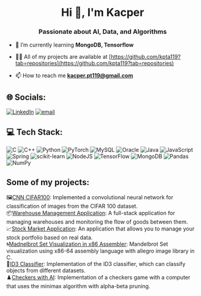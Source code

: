 <h1 align="center">Hi 👋, I'm Kacper</h1>
<h3 align="center">Passionate about AI, Data, and Algorithms</h3>

- 🌱 I’m currently learning **MongoDB, Tensorflow**

- 👨‍💻 All of my projects are available at [https://github.com/kpta119?tab=repositories](https://github.com/kpta119?tab=repositories)

- 📫 How to reach me **kacper.pt119@gmail.com**

## 🌐 Socials:
[![LinkedIn](https://img.shields.io/badge/LinkedIn-%230077B5.svg?logo=linkedin&logoColor=white)](https://linkedin.com/in/www.linkedin.com/in/kacper-ptaszek-601757351) [![email](https://img.shields.io/badge/Email-D14836?logo=gmail&logoColor=white)](mailto:kacper.pt119@gmail.com) 

## 💻 Tech Stack:
![C](https://img.shields.io/badge/c-%2300599C.svg?style=for-the-badge&logo=c&logoColor=white) ![C++](https://img.shields.io/badge/c++-%2300599C.svg?style=for-the-badge&logo=c%2B%2B&logoColor=white) ![Python](https://img.shields.io/badge/python-3670A0?style=for-the-badge&logo=python&logoColor=ffdd54) ![PyTorch](https://img.shields.io/badge/PyTorch-%23EE4C2C.svg?style=for-the-badge&logo=PyTorch&logoColor=white) ![MySQL](https://img.shields.io/badge/mysql-4479A1.svg?style=for-the-badge&logo=mysql&logoColor=white) ![Oracle](https://img.shields.io/badge/Oracle-F80000?style=for-the-badge&logo=oracle&logoColor=white) ![Java](https://img.shields.io/badge/java-%23ED8B00.svg?style=for-the-badge&logo=openjdk&logoColor=white) ![JavaScript](https://img.shields.io/badge/javascript-%23323330.svg?style=for-the-badge&logo=javascript&logoColor=%23F7DF1E) ![Spring](https://img.shields.io/badge/spring-%236DB33F.svg?style=for-the-badge&logo=spring&logoColor=white) ![scikit-learn](https://img.shields.io/badge/scikit--learn-%23F7931E.svg?style=for-the-badge&logo=scikit-learn&logoColor=white) ![NodeJS](https://img.shields.io/badge/node.js-6DA55F?style=for-the-badge&logo=node.js&logoColor=white) ![TensorFlow](https://img.shields.io/badge/TensorFlow-%23FF6F00.svg?style=for-the-badge&logo=TensorFlow&logoColor=white) ![MongoDB](https://img.shields.io/badge/MongoDB-%234ea94b.svg?style=for-the-badge&logo=mongodb&logoColor=white) ![Pandas](https://img.shields.io/badge/pandas-%23150458.svg?style=for-the-badge&logo=pandas&logoColor=white) ![NumPy](https://img.shields.io/badge/numpy-%23013243.svg?style=for-the-badge&logo=numpy&logoColor=white)

## Some of my projects:
🖼️[CNN CIFAR100](https://github.com/kpta119/Convolutional-neural-network-CIFAR100): Implemented a convolutional neural network for classification of images from the CIFAR 100 dataset.  
📦[Warehouse Management Application](https://github.com/kpta119/WarehouseManagement): A full-stack application for managing warehouses and monitoring the flow of goods between them.  
📈[Stock Market Application](https://github.com/kpta119/Stock-Market-Web-Application): An application that allows you to manage your stock portfolio based on real data.  
🌀[Madnelbrot Set Visualization in x86 Assembler](https://github.com/kpta119/MandelbrotSet_Intelx86): Mandelbrot Set visualization using x86-64 assembly language with allegro image library in C.  
🌳[ID3 Classifier](https://github.com/kpta119/ID3-Classification): Implementation of the ID3 classifier, which can classify objects from different datasets.  
♟️[Checkers with AI](https://github.com/kpta119/Checkers-MiniMax-Algorithm): Implementation of a checkers game with a computer that uses the minimax algorithm with alpha-beta pruning.
